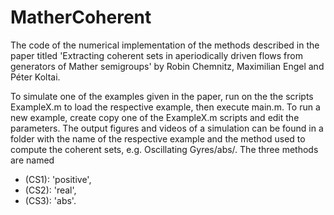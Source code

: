 # MatherCoherent
The code of the numerical implementation of the methods described in the paper titled 'Extracting coherent sets in aperiodically driven flows from generators of Mather semigroups' by Robin Chemnitz, Maximilian Engel and Péter Koltai. 

To simulate one of the examples given in the paper, run on the the scripts ExampleX.m to load the respective example, then execute main.m. To run a new example, create copy one of the ExampleX.m scripts and edit the parameters. The output figures and videos of a simulation can be found in a folder with the name of the respective example and the method used to compute the coherent sets, e.g. Oscillating Gyres/abs/. The three methods are named 
+ (CS1): 'positive',
+ (CS2): 'real',
+ (CS3): 'abs'.
